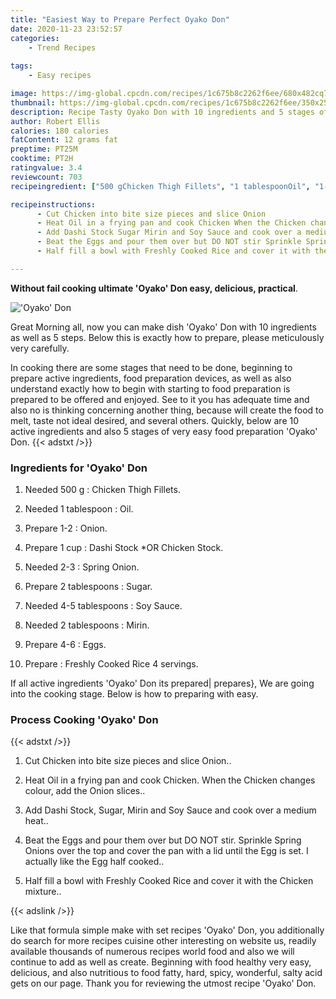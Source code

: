 ```yaml
---
title: "Easiest Way to Prepare Perfect Oyako Don"
date: 2020-11-23 23:52:57
categories:
    - Trend Recipes
    
tags:
    - Easy recipes

image: https://img-global.cpcdn.com/recipes/1c675b8c2262f6ee/680x482cq70/oyako-don-recipe-main-photo.jpg
thumbnail: https://img-global.cpcdn.com/recipes/1c675b8c2262f6ee/350x250cq70/oyako-don-recipe-main-photo.jpg
description: Recipe Tasty Oyako Don with 10 ingredients and 5 stages of easy cooking.
author: Robert Ellis
calories: 180 calories
fatContent: 12 grams fat
preptime: PT25M
cooktime: PT2H
ratingvalue: 3.4
reviewcount: 703
recipeingredient: ["500 gChicken Thigh Fillets", "1 tablespoonOil", "1-2Onion", "1 cupDashi Stock OR Chicken Stock", "2-3Spring Onion", "2 tablespoonsSugar", "4-5 tablespoonsSoy Sauce", "2 tablespoonsMirin", "4-6Eggs", "Freshly Cooked Rice 4 servings"]

recipeinstructions: 
      - Cut Chicken into bite size pieces and slice Onion 
      - Heat Oil in a frying pan and cook Chicken When the Chicken changes colour add the Onion slices 
      - Add Dashi Stock Sugar Mirin and Soy Sauce and cook over a medium heat 
      - Beat the Eggs and pour them over but DO NOT stir Sprinkle Spring Onions over the top and cover the pan with a lid until the Egg is set I actually like the Egg half cooked 
      - Half fill a bowl with Freshly Cooked Rice and cover it with the Chicken mixture

---
```




**Without fail cooking ultimate &#39;Oyako&#39; Don easy, delicious, practical**. 


![&#39;Oyako&#39; Don](https://img-global.cpcdn.com/recipes/1c675b8c2262f6ee/680x482cq70/oyako-don-recipe-main-photo.jpg "&#39;Oyako&#39; Don")




Great Morning all, now you can make dish &#39;Oyako&#39; Don with 10 ingredients as well as 5 steps. Below this is exactly how to prepare, please meticulously very carefully.

In cooking there are some stages that need to be done, beginning to prepare active ingredients, food preparation devices, as well as also understand exactly how to begin with starting to food preparation is prepared to be offered and enjoyed. See to it you has adequate time and also no is thinking concerning another thing, because will create the food to melt, taste not ideal desired, and several others. Quickly, below are 10 active ingredients and also 5 stages of very easy food preparation &#39;Oyako&#39; Don.
{{< adstxt />}}

### Ingredients for &#39;Oyako&#39; Don


1. Needed 500 g : Chicken Thigh Fillets.

1. Needed 1 tablespoon : Oil.

1. Prepare 1-2 : Onion.

1. Prepare 1 cup : Dashi Stock *OR Chicken Stock.

1. Needed 2-3 : Spring Onion.

1. Prepare 2 tablespoons : Sugar.

1. Needed 4-5 tablespoons : Soy Sauce.

1. Needed 2 tablespoons : Mirin.

1. Prepare 4-6 : Eggs.

1. Prepare  : Freshly Cooked Rice 4 servings.



If all active ingredients &#39;Oyako&#39; Don its prepared| prepares}, We are going into the cooking stage. Below is how to preparing with easy.

### Process Cooking &#39;Oyako&#39; Don

{{< adstxt />}}


1. Cut Chicken into bite size pieces and slice Onion..



1. Heat Oil in a frying pan and cook Chicken. When the Chicken changes colour, add the Onion slices..



1. Add Dashi Stock, Sugar, Mirin and Soy Sauce and cook over a medium heat..



1. Beat the Eggs and pour them over but DO NOT stir. Sprinkle Spring Onions over the top and cover the pan with a lid until the Egg is set. I actually like the Egg half cooked..



1. Half fill a bowl with Freshly Cooked Rice and cover it with the Chicken mixture..





{{< adslink />}}

Like that formula simple make with set recipes &#39;Oyako&#39; Don, you additionally do search for more recipes cuisine other interesting on website us, readily available thousands of numerous recipes world food and also we will continue to add as well as create. Beginning with food healthy very easy, delicious, and also nutritious to food fatty, hard, spicy, wonderful, salty acid gets on our page. Thank you for reviewing the utmost recipe &#39;Oyako&#39; Don.
